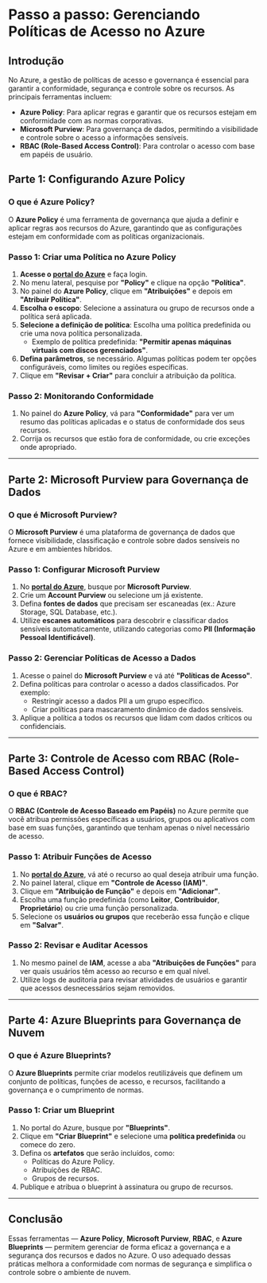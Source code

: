 # Passo a passo: Gerenciando Políticas de Acesso no Azure

## Introdução
No Azure, a gestão de políticas de acesso e governança é essencial para garantir a conformidade, segurança e controle sobre os recursos. As principais ferramentas incluem:
- **Azure Policy**: Para aplicar regras e garantir que os recursos estejam em conformidade com as normas corporativas.
- **Microsoft Purview**: Para governança de dados, permitindo a visibilidade e controle sobre o acesso a informações sensíveis.
- **RBAC (Role-Based Access Control)**: Para controlar o acesso com base em papéis de usuário.

## Parte 1: Configurando Azure Policy

### O que é Azure Policy?
O **Azure Policy** é uma ferramenta de governança que ajuda a definir e aplicar regras aos recursos do Azure, garantindo que as configurações estejam em conformidade com as políticas organizacionais.

### Passo 1: Criar uma Política no Azure Policy
1. **Acesse o [portal do Azure](https://portal.azure.com/)** e faça login.
2. No menu lateral, pesquise por **"Policy"** e clique na opção **"Política"**.
3. No painel do **Azure Policy**, clique em **"Atribuições"** e depois em **"Atribuir Política"**.
4. **Escolha o escopo**: Selecione a assinatura ou grupo de recursos onde a política será aplicada.
5. **Selecione a definição de política**: Escolha uma política predefinida ou crie uma nova política personalizada.
   - Exemplo de política predefinida: **"Permitir apenas máquinas virtuais com discos gerenciados"**.
6. **Defina parâmetros**, se necessário. Algumas políticas podem ter opções configuráveis, como limites ou regiões específicas.
7. Clique em **"Revisar + Criar"** para concluir a atribuição da política.

### Passo 2: Monitorando Conformidade
1. No painel do **Azure Policy**, vá para **"Conformidade"** para ver um resumo das políticas aplicadas e o status de conformidade dos seus recursos.
2. Corrija os recursos que estão fora de conformidade, ou crie exceções onde apropriado.

---

## Parte 2: Microsoft Purview para Governança de Dados

### O que é Microsoft Purview?
O **Microsoft Purview** é uma plataforma de governança de dados que fornece visibilidade, classificação e controle sobre dados sensíveis no Azure e em ambientes híbridos.

### Passo 1: Configurar Microsoft Purview
1. No **[portal do Azure](https://portal.azure.com/)**, busque por **Microsoft Purview**.
2. Crie um **Account Purview** ou selecione um já existente.
3. Defina **fontes de dados** que precisam ser escaneadas (ex.: Azure Storage, SQL Database, etc.).
4. Utilize **escanes automáticos** para descobrir e classificar dados sensíveis automaticamente, utilizando categorias como **PII (Informação Pessoal Identificável)**.

### Passo 2: Gerenciar Políticas de Acesso a Dados
1. Acesse o painel do **Microsoft Purview** e vá até **"Políticas de Acesso"**.
2. Defina políticas para controlar o acesso a dados classificados. Por exemplo:
   - Restringir acesso a dados PII a um grupo específico.
   - Criar políticas para mascaramento dinâmico de dados sensíveis.
3. Aplique a política a todos os recursos que lidam com dados críticos ou confidenciais.

---

## Parte 3: Controle de Acesso com RBAC (Role-Based Access Control)

### O que é RBAC?
O **RBAC (Controle de Acesso Baseado em Papéis)** no Azure permite que você atribua permissões específicas a usuários, grupos ou aplicativos com base em suas funções, garantindo que tenham apenas o nível necessário de acesso.

### Passo 1: Atribuir Funções de Acesso
1. No **[portal do Azure](https://portal.azure.com/)**, vá até o recurso ao qual deseja atribuir uma função.
2. No painel lateral, clique em **"Controle de Acesso (IAM)"**.
3. Clique em **"Atribuição de Função"** e depois em **"Adicionar"**.
4. Escolha uma função predefinida (como **Leitor**, **Contribuidor**, **Proprietário**) ou crie uma função personalizada.
5. Selecione os **usuários ou grupos** que receberão essa função e clique em **"Salvar"**.

### Passo 2: Revisar e Auditar Acessos
1. No mesmo painel de **IAM**, acesse a aba **"Atribuições de Funções"** para ver quais usuários têm acesso ao recurso e em qual nível.
2. Utilize logs de auditoria para revisar atividades de usuários e garantir que acessos desnecessários sejam removidos.

---

## Parte 4: Azure Blueprints para Governança de Nuvem

### O que é Azure Blueprints?
O **Azure Blueprints** permite criar modelos reutilizáveis que definem um conjunto de políticas, funções de acesso, e recursos, facilitando a governança e o cumprimento de normas.

### Passo 1: Criar um Blueprint
1. No portal do Azure, busque por **"Blueprints"**.
2. Clique em **"Criar Blueprint"** e selecione uma **política predefinida** ou comece do zero.
3. Defina os **artefatos** que serão incluídos, como:
   - Políticas do Azure Policy.
   - Atribuições de RBAC.
   - Grupos de recursos.
4. Publique e atribua o blueprint à assinatura ou grupo de recursos.

---

## Conclusão
Essas ferramentas — **Azure Policy**, **Microsoft Purview**, **RBAC**, e **Azure Blueprints** — permitem gerenciar de forma eficaz a governança e a segurança dos recursos e dados no Azure. O uso adequado dessas práticas melhora a conformidade com normas de segurança e simplifica o controle sobre o ambiente de nuvem.
